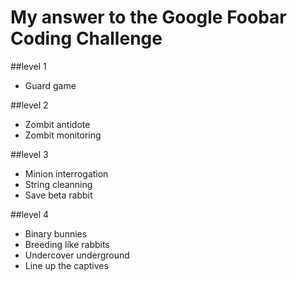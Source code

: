 My answer to the Google Foobar Coding Challenge
=====

##level 1
* Guard game

##level 2
* Zombit antidote
* Zombit monitoring 

##level 3
* Minion interrogation
* String cleanning
* Save beta rabbit

##level 4
* Binary bunnies
* Breeding like rabbits
* Undercover underground
* Line up the captives 
